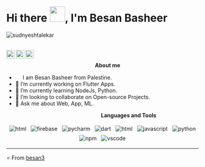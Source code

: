 

<h1 align="start">Hi there <img src="https://github.com/sudnyeshtalekar/sudnyeshtalekar/blob/master/Assets/Hi.gif" width="40px">, I'm Besan Basheer</h1>
<p align="left"> <img src="https://komarev.com/ghpvc/?username=sudnyeshtalekar" alt="sudnyeshtalekar" /> </p>
<br />

<a href="https://www.linkedin.com/in/besan-alibasheer/">
  <img align="left" alt="Besan's Linkedin" width="22px" src="https://cdn.jsdelivr.net/npm/simple-icons@v3/icons/linkedin.svg" />
</a>
<a href="https://github.com/besan3">
  <img align="left" alt="Besan's Github" width="22px" src="https://cdn.jsdelivr.net/npm/simple-icons@v3/icons/github.svg" />
</a>

<a href="http://sudnyesht.ml">
  <img align="left"  width="22px" src="https://cdn.jsdelivr.net/npm/simple-icons@3.2.0/icons/write-dot-as.svg" />
</a>
<br />



&nbsp;&nbsp;&nbsp;&nbsp;&nbsp;&nbsp;&nbsp;&nbsp;&nbsp;&nbsp;&nbsp;&nbsp;&nbsp;&nbsp;&nbsp;&nbsp;&nbsp;&nbsp;&nbsp;&nbsp;&nbsp;&nbsp;&nbsp;&nbsp;&nbsp;&nbsp;&nbsp;&nbsp;&nbsp;&nbsp;&nbsp;&nbsp;&nbsp;&nbsp;&nbsp;&nbsp;&nbsp;&nbsp;&nbsp;&nbsp;&nbsp;&nbsp;&nbsp;&nbsp;&nbsp;&nbsp;&nbsp;&nbsp;&nbsp;&nbsp;&nbsp;&nbsp;&nbsp;&nbsp;&nbsp;&nbsp;&nbsp;&nbsp;&nbsp;<b>About me</b> <br>
- <img src ="https://s3.amazonaws.com/pix.iemoji.com/images/emoji/apple/ios-12/256/boy-light-skin-tone.png" height= 15px width = 15px> I am Besan Basheer from Palestine.
- 🔭 I’m currently working on Flutter Apps.
- 🌱 I’m currently learning NodeJs, Python.
- 👯 I’m looking to collaborate on Open-source Projects.
- 💬 Ask me about Web, App, ML.

&nbsp;&nbsp;&nbsp;&nbsp;&nbsp;&nbsp;&nbsp;&nbsp;&nbsp;&nbsp;&nbsp;&nbsp;&nbsp;&nbsp;&nbsp;&nbsp;&nbsp;&nbsp;&nbsp;&nbsp;&nbsp;&nbsp;&nbsp;&nbsp;&nbsp;&nbsp;&nbsp;&nbsp;&nbsp;&nbsp;&nbsp;&nbsp;&nbsp;&nbsp;&nbsp;&nbsp;&nbsp;&nbsp;&nbsp;&nbsp;&nbsp;&nbsp;&nbsp;&nbsp;&nbsp;&nbsp;&nbsp;&nbsp;&nbsp;&nbsp;&nbsp;&nbsp;&nbsp;&nbsp;&nbsp;&nbsp;&nbsp;&nbsp;&nbsp;&nbsp;&nbsp;&nbsp;&nbsp;<b>Languages and Tools</b> <br>

<p align="center">
 <img src="https://www.vectorlogo.zone/logos/flutterio/flutterio-icon.svg" alt="html" style="vertical-align:top; margin:4px">
  <img src="https://www.vectorlogo.zone/logos/firebase/firebase-icon.svg" alt="firebase" style="vertical-align:top; margin:4px">
 <img src="" alt="pycharm" style="vertical-align:top; margin:4px">
 <img src="https://www.vectorlogo.zone/logos/dartlang/dartlang-icon.svg" alt="dart" style="vertical-align:top; margin:4px">
   <img src="https://github.com/sudnyeshtalekar/sudnyeshtalekar/blob/master/Assets/html.svg" alt="html" style="vertical-align:top; margin:4px">
 <img src="https://github.com/sudnyeshtalekar/sudnyeshtalekar/blob/master/Assets/javascript.svg" alt="javascript" style="vertical-align:top; margin:4px">
 <img src="https://github.com/sudnyeshtalekar/sudnyeshtalekar/blob/master/Assets/python.svg" alt="python" style="vertical-align:top; margin:4px">
 <img src="https://github.com/sudnyeshtalekar/sudnyeshtalekar/blob/master/Assets/npm.svg" alt="npm" style="vertical-align:top; margin:4px">
 <img src="https://github.com/sudnyeshtalekar/sudnyeshtalekar/blob/master/Assets/visualstudio_code.svg" alt="vscode" style="vertical-align:top; margin:4px">
 

---
⭐️ From [besan3](https://github.com/besan3)
